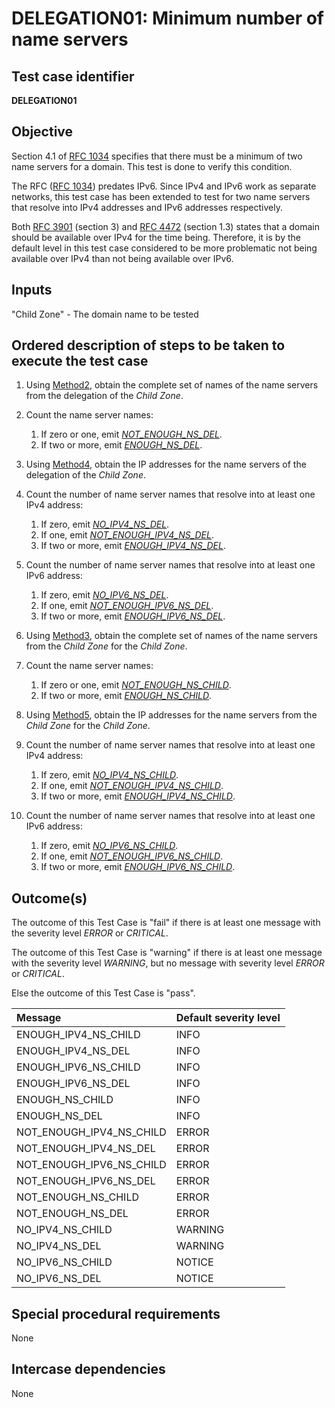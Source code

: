 # DELEGATION01: Minimum number of name servers   

## Test case identifier

**DELEGATION01**

## Objective

Section 4.1 of [RFC 1034] specifies that there must be a minimum of two name servers 
for a domain. This test is done to verify this condition.

The RFC ([RFC 1034]) predates IPv6. Since IPv4 and IPv6 work as separate networks, this
test case has been extended to test for two name servers that resolve into IPv4 addresses
and IPv6 addresses respectively.

Both [RFC 3901] (section 3) and [RFC 4472] (section 1.3) states that a domain 
should be available over IPv4 for the time being. Therefore, it is by the 
default level in this test case considered to be more problematic not being available 
over IPv4 than not being available over IPv6.

## Inputs

"Child Zone" - The domain name to be tested

## Ordered description of steps to be taken to execute the test case

 1. Using [Method2], obtain the complete set of names of the name servers 
    from the delegation of the *Child Zone*.

 2. Count the name server names:
    1. If zero or one, emit *[NOT_ENOUGH_NS_DEL]*.
    2. If two or more, emit *[ENOUGH_NS_DEL]*.

 3. Using [Method4], obtain the IP addresses for the name servers of the 
    delegation of the *Child Zone*.

 4. Count the number of name server names that resolve into at least one IPv4 
    address:
    1. If zero, emit *[NO_IPV4_NS_DEL]*.
    2. If one, emit *[NOT_ENOUGH_IPV4_NS_DEL]*.
    3. If two or more, emit *[ENOUGH_IPV4_NS_DEL]*.

 5. Count the number of name server names that resolve into at least one IPv6 
    address:
    1. If zero, emit *[NO_IPV6_NS_DEL]*.
    2. If one, emit *[NOT_ENOUGH_IPV6_NS_DEL]*.
    3. If two or more, emit *[ENOUGH_IPV6_NS_DEL]*.

 6. Using [Method3], obtain the complete set of names of the name servers
    from the *Child Zone* for the *Child Zone*. 

 7. Count the name server names:
    1. If zero or one, emit *[NOT_ENOUGH_NS_CHILD]*.
    2. If two or more, emit *[ENOUGH_NS_CHILD]*.

 8. Using [Method5], obtain the IP addresses for the name servers from 
    the *Child Zone* for the *Child Zone*.

 9. Count the number of name server names that resolve into at least one IPv4 
    address:
    1. If zero, emit *[NO_IPV4_NS_CHILD]*.
    2. If one, emit *[NOT_ENOUGH_IPV4_NS_CHILD]*.
    3. If two or more, emit *[ENOUGH_IPV4_NS_CHILD]*.

10. Count the number of name server names that resolve into at least one IPv6 
    address:
    1. If zero, emit *[NO_IPV6_NS_CHILD]*.
    2. If one, emit *[NOT_ENOUGH_IPV6_NS_CHILD]*.
    3. If two or more, emit *[ENOUGH_IPV6_NS_CHILD]*.

## Outcome(s)

The outcome of this Test Case is "fail" if there is at least one message
with the severity level *ERROR* or *CRITICAL*.

The outcome of this Test Case is "warning" if there is at least one message
with the severity level *WARNING*, but no message with severity level
*ERROR* or *CRITICAL*.

Else the outcome of this Test Case is "pass".

Message                       | Default severity level
:-----------------------------|:-----------------------------------
ENOUGH_IPV4_NS_CHILD          | INFO
ENOUGH_IPV4_NS_DEL            | INFO
ENOUGH_IPV6_NS_CHILD          | INFO
ENOUGH_IPV6_NS_DEL            | INFO
ENOUGH_NS_CHILD               | INFO
ENOUGH_NS_DEL                 | INFO
NOT_ENOUGH_IPV4_NS_CHILD      | ERROR
NOT_ENOUGH_IPV4_NS_DEL        | ERROR
NOT_ENOUGH_IPV6_NS_CHILD      | ERROR
NOT_ENOUGH_IPV6_NS_DEL        | ERROR
NOT_ENOUGH_NS_CHILD           | ERROR
NOT_ENOUGH_NS_DEL             | ERROR
NO_IPV4_NS_CHILD              | WARNING
NO_IPV4_NS_DEL                | WARNING
NO_IPV6_NS_CHILD              | NOTICE
NO_IPV6_NS_DEL                | NOTICE


## Special procedural requirements

None 

## Intercase dependencies

None

[RFC 1034]: https://tools.ietf.org/html/rfc1034
[RFC 3901]: https://tools.ietf.org/html/rfc3901
[RFC 4472]: https://tools.ietf.org/html/rfc4472

[Method2]:  ../Methods.md#method-2-obtain-glue-name-records-from-parent
[Method3]:  ../Methods.md#method-3-obtain-name-servers-from-child
[Method4]:  ../Methods.md#method-4-obtain-glue-address-records-from-parent
[Method5]:  ../Methods.md#method-5-obtain-the-name-server-address-records-from-child

[ENOUGH_IPV4_NS_CHILD]: #outcomes
[ENOUGH_IPV4_NS_DEL]: #outcomes
[ENOUGH_IPV6_NS_CHILD]: #outcomes
[ENOUGH_IPV6_NS_DEL]: #outcomes
[ENOUGH_NS_CHILD]: #outcomes
[ENOUGH_NS_DEL]: #outcomes
[NOT_ENOUGH_IPV4_NS_CHILD]: #outcomes
[NOT_ENOUGH_IPV4_NS_DEL]: #outcomes
[NOT_ENOUGH_IPV6_NS_CHILD]: #outcomes
[NOT_ENOUGH_IPV6_NS_DEL]: #outcomes
[NOT_ENOUGH_NS_CHILD]: #outcomes
[NOT_ENOUGH_NS_DEL]: #outcomes
[NO_IPV4_NS_CHILD]: #outcomes
[NO_IPV4_NS_DEL]: #outcomes
[NO_IPV6_NS_CHILD]: #outcomes
[NO_IPV6_NS_DEL]: #outcomes

